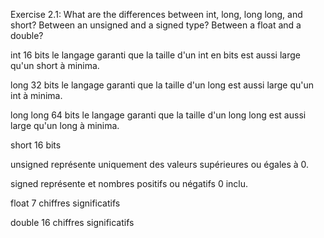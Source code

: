 Exercise 2.1: What are the differences between int, long, long long, and
short? Between an unsigned and a signed type? Between a float and a
double?

int 16 bits le langage garanti que la taille d'un int en bits est aussi large qu'un short à minima.

long 32 bits le langage garanti que la taille d'un long est aussi large qu'un int à minima.

long long 64 bits le langage garanti que la taille d'un long long est aussi large qu'un long à minima.

short 16 bits 



unsigned représente uniquement des valeurs supérieures ou égales à 0.

signed représente et nombres positifs ou négatifs 0 inclu.




float 7 chiffres significatifs

double 16 chiffres significatifs